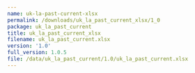 ```yaml
---
name: uk-la-past-current-xlsx
permalink: /downloads/uk_la_past_current_xlsx/1_0
package: uk_la_past_current
title: uk_la_past_current_xlsx
filename: uk_la_past_current.xlsx
version: '1.0'
full_version: 1.0.5
file: /data/uk_la_past_current/1.0/uk_la_past_current.xlsx
---
```

